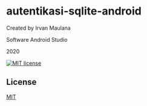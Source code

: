 # autentikasi-sqlite-android

Created by Irvan Maulana

Software Android Studio

2020

[![MIT license](https://img.shields.io/badge/License-MIT-blue.svg)](https://lbesson.mit-license.org/)

 ## License
[MIT](https://choosealicense.com/licenses/mit/)
